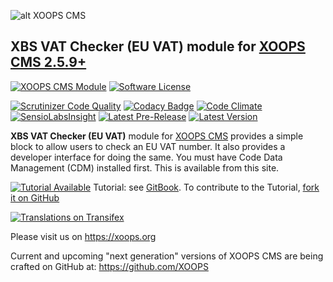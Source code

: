 ![alt XOOPS CMS](https://xoops.org/images/logoXoops4GithubRepository.png)
## XBS VAT Checker (EU VAT) module for  [XOOPS CMS 2.5.9+](https://xoops.org)
[![XOOPS CMS Module](https://img.shields.io/badge/XOOPS%20CMS-Module-blue.svg)](https://xoops.org)
[![Software License](https://img.shields.io/badge/license-GPL-brightgreen.svg?style=flat)](LICENSE)

[![Scrutinizer Code Quality](https://img.shields.io/scrutinizer/g/XoopsModules25x/xbsvat.svg?style=flat)](https://scrutinizer-ci.com/g/XoopsModules25x/xbsvat/?branch=master)
[![Codacy Badge](https://api.codacy.com/project/badge/Grade/95b12220e0ac4056b9af52af708379c9)](https://www.codacy.com/app/XoopsModules25x/xbsvat)
[![Code Climate](https://img.shields.io/codeclimate/github/XoopsModules25x/xbsvat.svg?style=flat)](https://codeclimate.com/github/XoopsModules25x/xbsvat)
[![SensioLabsInsight](https://insight.sensiolabs.com/projects/f48090dc-a770-49b6-b895-6db50b08e3c4/mini.png)](https://insight.sensiolabs.com/projects/f48090dc-a770-49b6-b895-6db50b08e3c4)
[![Latest Pre-Release](https://img.shields.io/github/tag/XoopsModules25x/xbsvat.svg?style=flat)](https://github.com/XoopsModules25x/xbsvat/tags/)
[![Latest Version](https://img.shields.io/github/release/XoopsModules25x/xbsvat.svg?style=flat)](https://github.com/XoopsModules25x/xbsvat/releases/)

**XBS VAT Checker (EU VAT)** module for [XOOPS CMS](https://xoops.org)  provides a simple block to allow users to check an EU VAT number. It also provides a developer interface for doing the same. 
You must have Code Data Management (CDM) installed first. This is available from this site.

[![Tutorial Available](https://xoops.org/images/tutorial-available-blue.svg)](https://www.gitbook.com/book/xoops/xbsvat-tutorial/) Tutorial: see [GitBook](https://www.gitbook.com/book/xoops/xbsvat-tutorial/).
To contribute to the Tutorial, [fork it on GitHub](https://github.com/XoopsDocs/xbsvat-tutorial)

[![Translations on Transifex](https://xoops.org/images/translations-transifex-blue.svg)](https://www.transifex.com/xoops)

Please visit us on https://xoops.org

Current and upcoming "next generation" versions of XOOPS CMS are being crafted on GitHub at: https://github.com/XOOPS

